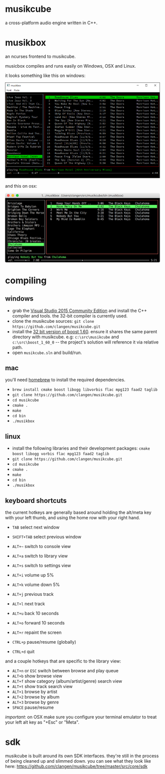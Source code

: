 # musikcube

a cross-platform audio engine written in C++.

# musikbox

an ncurses frontend to musikcube.

musicbox compiles and runs easily on Windows, OSX and Linux.

it looks something like this on windows:

![windows screenshot](/static/screenshots/windows.png?raw=true)

and this on osx:

![osx screenshot](/static/screenshots/osx.png?raw=true)

# compiling

## windows

- grab the [Visual Studio 2015 Community Edition](https://www.visualstudio.com/en-us/downloads/download-visual-studio-vs.aspx) and install the C++ compiler and tools. the 32-bit compiler is currently used. 
- clone the musikcube sources: `git clone https://github.com/clangen/musikcube.git`
- install the [32 bit version of boost 1.60](https://sourceforge.net/projects/boost/files/boost-binaries/1.60.0/boost_1_60_0-msvc-14.0-32.exe/download). ensure it shares the same parent directory with musikcube. e.g: `c:\src\musikcube` and `c:\src\boost_1_60_0` -- the project's solution will reference it via relative path.
- open `musikcube.sln` and build/run. 

## mac

you'll need [homebrew](http://brew.sh/) to install the required dependencies. 

- `brew install cmake boost libogg libvorbis flac mpg123 faad2 taglib`
- `git clone https://github.com/clangen/musikcube.git`
- `cd musikcube`
- `cmake .`
- `make`
- `cd bin`
- `./musikbox`

## linux

- install the following libraries and their development packages: `cmake boost libogg vorbis flac mpg123 faad2 taglib`
- `git clone https://github.com/clangen/musikcube.git`
- `cd musikcube`
- `cmake .`
- `make`
- `cd bin`
- `./musikbox`

## keyboard shortcuts

the current hotkeys are generally based around holding the alt/meta key with your left thumb, and using the home row with your right hand. 

- `TAB` select next window
- `SHIFT+TAB` select previous window

- `ALT+~` switch to console view
- `ALT+a` switch to library view
- `ALT+s` switch to settings view

- `ALT+i` volume up 5%
- `ALT+k` volume down 5%
- `ALT+j` previous track
- `ALT+l` next track
- `ALT+u` back 10 seconds
- `ALT+o` forward 10 seconds

- `ALT+r` repaint the screen

- `CTRL+p` pause/resume (globally)
- `CTRL+d` quit 

and a couple hotkeys that are specific to the library view: 

- `ALT+n` or `ESC` switch between browse and play queue
- `ALT+b` show browse view
- `ALT+f` show category (album/artist/genre) search view
- `ALT+t` show track search view
- `ALT+1` browse by artist
- `ALT+2` browse by album
- `ALT+3` browse by genre
- `SPACE` pause/resume

*important*: on OSX make sure you configure your terminal emulator to treat your left alt key as "+Esc" or "Meta".

# sdk

musikcube is built around its own SDK interfaces. they're still in the process of being cleaned up and slimmed down. you can see what they look like here: https://github.com/clangen/musikcube/tree/master/src/core/sdk
